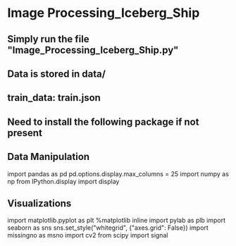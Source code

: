 # Image Processing_Iceberg_Ship

## Simply run the file  "Image_Processing_Iceberg_Ship.py"

## Data is stored in data/
## train_data: train.json

## Need to install the following package if not present

## Data Manipulation
import pandas as pd
pd.options.display.max_columns = 25
import numpy as np
from IPython.display import display

## Visualizations
import matplotlib.pyplot as plt
%matplotlib inline
import pylab as plb
import seaborn as sns
sns.set_style("whitegrid", {"axes.grid": False})
import missingno as msno
import cv2
from scipy import signal
